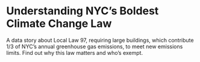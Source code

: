 # Understanding NYC’s Boldest Climate Change Law

A data story about Local Law 97, requiring large buildings, which contribute 1/3 of NYC’s annual greenhouse gas emissions, to meet new emissions limits. Find out why this law matters and who’s exempt.
